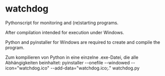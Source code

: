 # watchdog
Pythonscript for monitoring and (re)starting programs.

After compilation intended for execution under Windows.

Python and pyinstaller for Windows are required to create and compile the program.

Zum kompilieren von Python in eine einzelne .exe-Datei, die alle Abhängigkeiten beinhaltet:
pyinstaller --onefile --windowed --icon="watchdog.ico" --add-data="watchdog.ico;." watchdog.py

